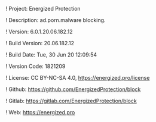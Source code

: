 ! Project: Energized Protection

! Description: ad.porn.malware blocking.

! Version: 6.0.1.20.06.182.12

! Build Version: 20.06.182.12

! Build Date: Tue, 30 Jun 20 12:09:54

! Version Code: 1821209

! License: CC BY-NC-SA 4.0, https://energized.pro/license

! Github: https://github.com/EnergizedProtection/block

! Gitlab: https://gitlab.com/EnergizedProtection/block


! Web: https://energized.pro
